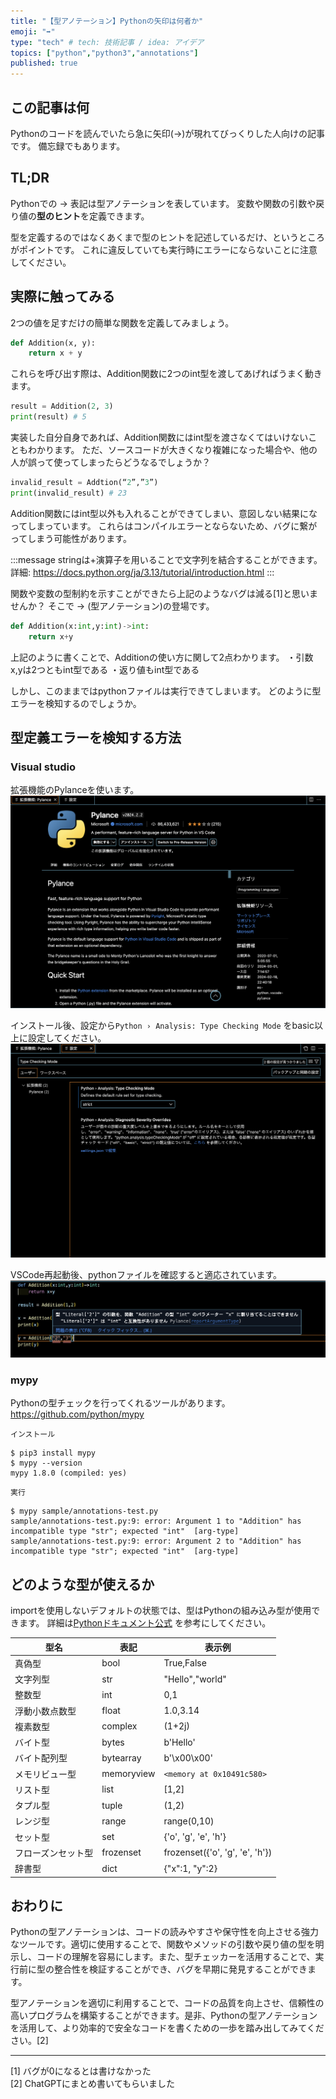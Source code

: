 ```yaml
---
title: "【型アノテーション】Pythonの矢印は何者か"
emoji: "➡️"
type: "tech" # tech: 技術記事 / idea: アイデア
topics: ["python","python3","annotations"]
published: true
---
```



## この記事は何
Pythonのコードを読んでいたら急に矢印(->)が現れてびっくりした人向けの記事です。
備忘録でもあります。

## TL;DR
Pythonでの -> 表記は型アノテーションを表しています。
変数や関数の引数や戻り値の**型のヒント**を定義できます。

型を定義するのではなくあくまで型のヒントを記述しているだけ、というところがポイントです。
これに違反していても実行時にエラーにならないことに注意してください。

## 実際に触ってみる
2つの値を足すだけの簡単な関数を定義してみましょう。

```python
def Addition(x, y):
    return x + y
```

これらを呼び出す際は、Addition関数に2つのint型を渡してあげればうまく動きます。

```python
result = Addition(2, 3)
print(result) # 5
```

実装した自分自身であれば、Addition関数にはint型を渡さなくてはいけないこともわかります。
ただ、ソースコードが大きくなり複雑になった場合や、他の人が誤って使ってしまったらどうなるでしょうか？

```python
invalid_result = Addtion(“2”,”3”)
print(invalid_result) # 23
```

Addition関数にはint型以外も入れることができてしまい、意図しない結果になってしまっています。
これらはコンパイルエラーとならないため、バグに繋がってしまう可能性があります。

:::message
stringは+演算子を用いることで文字列を結合することができます。
詳細: https://docs.python.org/ja/3.13/tutorial/introduction.html
:::

関数や変数の型制約を示すことができたら上記のようなバグは減る[1]と思いませんか？
そこで -> (型アノテーション)の登場です。

``` python
def Addition(x:int,y:int)->int:
    return x+y
```

上記のように書くことで、Additionの使い方に関して2点わかります。
・引数x,yは2つともint型である
・返り値もint型である

しかし、このままではpythonファイルは実行できてしまいます。
どのように型エラーを検知するのでしょうか。

## 型定義エラーを検知する方法
### Visual studio
拡張機能のPylanceを使います。
![Pylanceをインストール](/images/others/what-is-python-annotations.png)

インストール後、設定から`Python › Analysis: Type Checking Mode` をbasic以上に設定してください。
![Pylance設定](/images/others/what-is-python-annotations2.png)

VSCode再起動後、pythonファイルを確認すると適応されています。
![Pylance設定](/images/others/what-is-python-annotations3.png)



### mypy
Pythonの型チェックを行ってくれるツールがあります。
https://github.com/python/mypy

`インストール`
```
$ pip3 install mypy
$ mypy --version     
mypy 1.8.0 (compiled: yes)
```

`実行`
```
$ mypy sample/annotations-test.py 
sample/annotations-test.py:9: error: Argument 1 to "Addition" has incompatible type "str"; expected "int"  [arg-type]
sample/annotations-test.py:9: error: Argument 2 to "Addition" has incompatible type "str"; expected "int"  [arg-type]
```

## どのような型が使えるか
importを使用しないデフォルトの状態では、型はPythonの組み込み型が使用できます。
詳細は[Pythonドキュメント公式](https://docs.python.org/ja/3/library/stdtypes.html#bitwise-operations-on-integer-types) を参考にしてください。

| 型名 | 表記 | 表示例 | 
| ---- | ---- | ---- |
| 真偽型 | bool | True,False |
| 文字列型 | str | "Hello","world" |
| 整数型 | int | 0,1 |
| 浮動小数点数型 | float | 1.0,3.14 |
| 複素数型 | complex | (1+2j) |
| バイト型 | bytes | b'Hello' |
| バイト配列型 | bytearray | b'\x00\x00' |
| メモリビュー型 | memoryview | `<memory at 0x10491c580>` |
| リスト型 | list | [1,2] |
| タプル型 | tuple | (1,2) |
| レンジ型 | range | range(0,10) | 
| セット型 | set | {'o', 'g', 'e', 'h'} |
| フローズンセット型 | frozenset | frozenset({'o', 'g', 'e', 'h'}) |
| 辞書型 | dict | {"x":1, "y":2} |



## おわりに
Pythonの型アノテーションは、コードの読みやすさや保守性を向上させる強力なツールです。適切に使用することで、関数やメソッドの引数や戻り値の型を明示し、コードの理解を容易にします。また、型チェッカーを活用することで、実行前に型の整合性を検証することができ、バグを早期に発見することができます。

型アノテーションを適切に利用することで、コードの品質を向上させ、信頼性の高いプログラムを構築することができます。是非、Pythonの型アノテーションを活用して、より効率的で安全なコードを書くための一歩を踏み出してみてください。[2]

---

[1] バグが0になるとは書けなかった  
[2] ChatGPTにまとめ書いてもらいました

